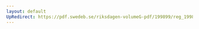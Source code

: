 ```yaml
---
layout: default
UpRedirect: https://pdf.swedeb.se/riksdagen-volumeG-pdf/199899/reg_199899/reg_199899_0382.pdf
---
```

